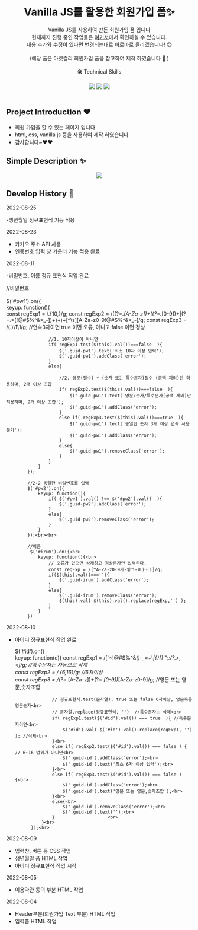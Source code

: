 <p align="center">
  <h1 align="center">Vanilla JS를 활용한 회원가입 폼✨</h1>

  <p align="center">
Vanilla JS를 사용하여 만든 회원가입 폼 입니다  <br> 현재까지 진행 중인 작업물은 <a href="https://whimsical-choux-aaf670.netlify.app/">여기서</a>에서 확인하실 수 있습니다.
  <br/>
  내용 추가와 수정이 있다면 변경되는대로 바로바로 올리겠습니다! 😊 
  <br/> 
  <br>
  (해당 폼은 마켓컬리 회원가입 폼을 참고하여 제작 하였습니다 🥰 )
  <br/>
  <br/>
  🛠  Technical Skills 
  <br/>
  <br/>
    <img src="https://img.shields.io/badge/-HTML-0088CC?style=flat&logo=HTML"/>
     <img src="https://img.shields.io/badge/-CSS-CC2277?style=flat&logo=CSS"/>
  <img src="https://img.shields.io/badge/-VanillaJS-F7F8E0?style=flat&logo=VanillaJS"/>
  <br/>
  <br/>
  
</p>

## Project Introduction ❤️

- 회원 가입을 할 수 있는 페이지 입니다
- html, css, vanilla js 등을 사용하여 제작 하였습니다
- 감사합니다~❤️❤️

## Simple Description ✨
<p align="center">
  <img src="https://user-images.githubusercontent.com/76175940/186162249-d8f67333-9bee-4412-a0f9-204c7cb04d41.gif">
  </p>
  
## Develop History 📜

2022-08-25

-생년월일 정규표현식 기능 적용 

2022-08-23

- 카카오 주소 API 사용
- 인증번호 입력 창 카운터 기능 적용 완료

2022-08-11

-비밀번호, 이름 정규 표현식 작업 완료

//비밀번호<br><br>
$('#pw1').on({<br>
                keyup: function(){<br>
                    const regExp1 = /.{10,}/g;
                    const regExp2 = /((?=.*[A-Za-z])+((?=.*[0-9])+|(?=.*[\!\@\#\$\%\^\&\*\_\-])+)+)+[^\s][A-Za-z0-9\!\@\#\$\%\^\&\*\_\-]/g;
                    const regExp3 = /(.)\1\1/g; //연속3자이면 true 이면 오류, 아니고 false 이면 정상
                   
                    //1. 10자이상이 아니면
                    if( regExp1.test($(this).val())===false  ){
                        $('.guid-pw1').text('최소 10자 이상 입력');
                        $('.guid-pw1').addClass('error');
                    }
                    else{
                        
                        //2. 영문(필수) + (숫자 또는 특수문자)필수 (공백 제외)만 허용하며, 2개 이상 조합
                        if( regExp2.test($(this).val())===false  ){
                            $('.guid-pw1').text('영문/숫자/특수문자(공백 제외)만 허용하며, 2개 이상 조합');
                            $('.guid-pw1').addClass('error');
                        }
                        else if( regExp3.test($(this).val())===true  ){
                            $('.guid-pw1').text('동일한 숫자 3개 이상 연속 사용 불가');
                            $('.guid-pw1').addClass('error');
                        }
                        else{
                            $('.guid-pw1').removeClass('error');
                        }
                    }
                }
            });

            //2-2 동일한 비밀번호를 입력
            $('#pw2').on({
                keyup: function(){
                    if( $('#pw1').val() !== $('#pw2').val()  ){
                        $('.guid-pw2').addClass('error');
                    }
                    else{
                        $('.guid-pw2').removeClass('error');
                    }
                }
            });<br><br>
            
            //이름
             $('#irum').on({<br>
                keyup: function(){<br>
                    // 오류가 있으면 삭제하고 정상문자만 입력된다.
                    const regExp = /[^A-Za-z0-9가-힣ㄱ-ㅎㅏ-ㅣ]/g;
                    if($(this).val()===''){
                        $('.guid-irum').addClass('error');
                    }
                    else{
                        $('.guid-irum').removeClass('error');
                        $(this).val( $(this).val().replace(regExp,'') );
                    }
                }
            })

2022-08-10

- 아이디 정규표현식 작업 완료

   $('#id').on({<br>
                keyup: function(e){
                    const regExp1 = /[`~!@#$%\^&*()\-_=+\\\|\{\}\[\]'";:\/?.>,<]/g;  //특수문자는 자동으로 삭제<br>
                    const regExp2 = /.{6,16}/g;  //6자이상<br>
                    const regExp3 = /(?=.*[A-Za-z])+(?=.*[0-9])*[A-Za-z0-9]/g; //영문 또는 영문,숫자조합<br>
                    
                    // 정규표현식.test(문자열); true 또는 false 6자이상, 영문혹은 영문숫자<br>
                    // 문자열.replace(정규표현식, '')  //특수문자는 삭제<br>
                    if( regExp1.test($('#id').val()) === true  ){ //특수문자이면<br>
                        $('#id').val( $('#id').val().replace(regExp1, '') ); //삭제<br>
                    }<br>
                    else if( regExp2.test($('#id').val()) === false ) { // 6~16 범위가 아니면<br>
                        $('.guid-id').addClass('error');<br>
                        $('.guid-id').text('최소 6자 이상 입력');<br>
                    }<br>
                    else if( regExp3.test($('#id').val()) === false ){<br>
                        $('.guid-id').addClass('error');<br>
                        $('.guid-id').text('영문 또는 영문,숫자조합');<br>
                    }<br>
                    else{<br>
                        $('.guid-id').removeClass('error');<br>
                        $('.guid-id').text('');<br>
                    }                    <br>
                }<br>
            });<br>

2022-08-09

- 입력창, 버튼 등 CSS 작업
- 생년월일 폼 HTML 작업
- 아이디 정규표현식 작업 시작

2022-08-05

- 이용약관 동의 부분 HTML 작업

2022-08-04

- Header부분(회원가입 Text 부분) HTML 작업
- 입력폼 HTML 작업
